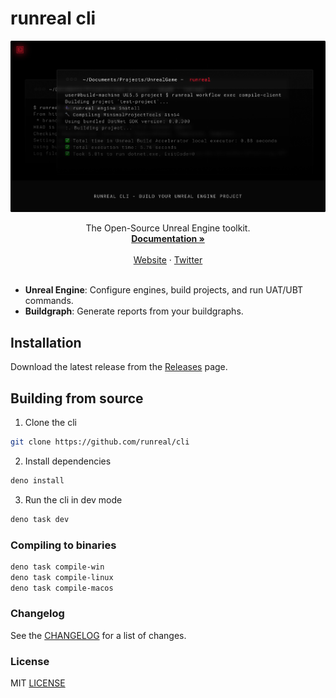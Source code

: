 # runreal cli

![hero](assets/hero.png)

<p align="center">The Open-Source Unreal Engine toolkit.
  <br />
  <a href="https://docs.runreal.dev/cli"><strong>Documentation »</strong></a>
  <br />
  <br />
  <a href="https://runreal.dev">Website</a>
  ·
  <a href="https://x.com/runreal_dev">Twitter</a>
  <br />
  <br />
</p>

- **Unreal Engine**: Configure engines, build projects, and run UAT/UBT commands.
- **Buildgraph**: Generate reports from your buildgraphs.


## Installation

Download the latest release from the [Releases](https://github.com/runreal/cli/releases/latest) page.


## Building from source

1. Clone the cli

```bash
git clone https://github.com/runreal/cli
```

2. Install dependencies

```bash
deno install
```

3. Run the cli in dev mode

```bash
deno task dev
```

### Compiling to binaries

```bash
deno task compile-win
deno task compile-linux
deno task compile-macos
```

### Changelog
See the [CHANGELOG](CHANGELOG.md) for a list of changes.


### License

MIT [LICENSE](LICENSE)
